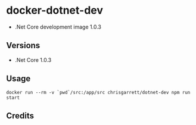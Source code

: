 # docker-dotnet-dev

* .Net Core development image 1.0.3

## Versions
- .Net Core 1.0.3

## Usage

```docker run --rm -v `pwd`/src:/app/src chrisgarrett/dotnet-dev npm run start```

## Credits

